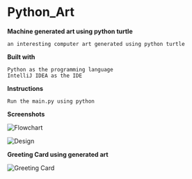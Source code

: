 # Python_Art

**Machine generated art using python turtle**

    an interesting computer art generated using python turtle

**Built with**

    Python as the programming language
    IntelliJ IDEA as the IDE


**Instructions**

    Run the main.py using python

**Screenshots**

![Flowchart](https://user-images.githubusercontent.com/98567144/154828291-56753b83-02be-4fd3-a7ac-0aeb0330dd94.jpg)

![Design](https://user-images.githubusercontent.com/98567144/154828292-f130cd7b-7344-499e-bc9a-98068d7baf4d.jpg)

**Greeting Card using generated art**

![Greeting Card](https://user-images.githubusercontent.com/98567144/154828289-531359a5-7acf-488c-9920-b01333d95a7c.jpg)
